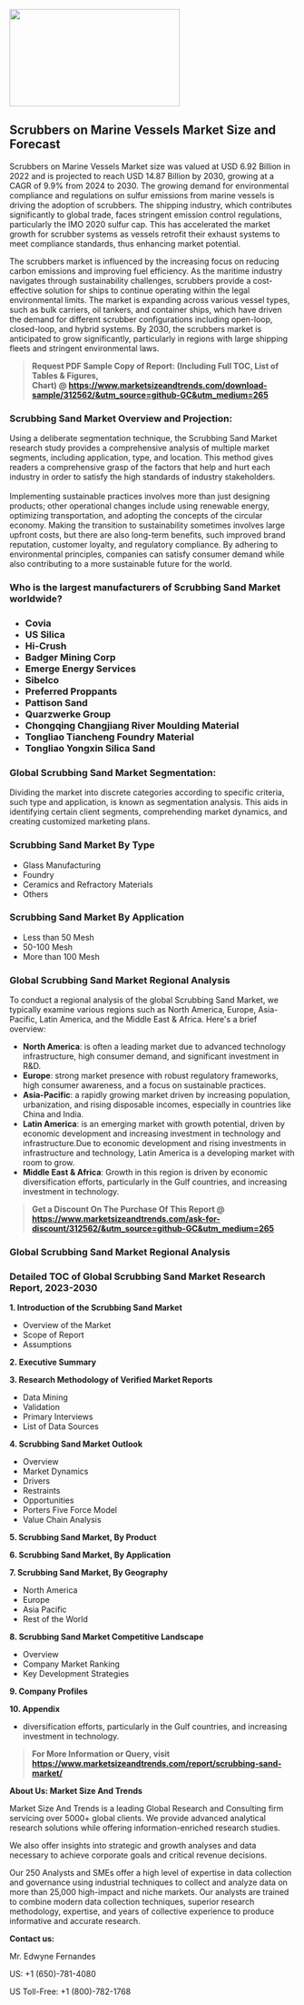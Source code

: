 <p><img class="alignnone size-medium wp-image-20088" src="https://ffe5etoiles.com/wp-content/uploads/2024/12/MST1-300x171.png" alt="" width="300" height="171" /></p><h2>Scrubbers on Marine Vessels Market Size and Forecast</h2><p>Scrubbers on Marine Vessels Market size was valued at USD 6.92 Billion in 2022 and is projected to reach USD 14.87 Billion by 2030, growing at a CAGR of 9.9% from 2024 to 2030. The growing demand for environmental compliance and regulations on sulfur emissions from marine vessels is driving the adoption of scrubbers. The shipping industry, which contributes significantly to global trade, faces stringent emission control regulations, particularly the IMO 2020 sulfur cap. This has accelerated the market growth for scrubber systems as vessels retrofit their exhaust systems to meet compliance standards, thus enhancing market potential.</p><p>The scrubbers market is influenced by the increasing focus on reducing carbon emissions and improving fuel efficiency. As the maritime industry navigates through sustainability challenges, scrubbers provide a cost-effective solution for ships to continue operating within the legal environmental limits. The market is expanding across various vessel types, such as bulk carriers, oil tankers, and container ships, which have driven the demand for different scrubber configurations including open-loop, closed-loop, and hybrid systems. By 2030, the scrubbers market is anticipated to grow significantly, particularly in regions with large shipping fleets and stringent environmental laws.</p></p><blockquote id="" class=""><strong>Request PDF Sample Copy of Report: (Including Full TOC, List of Tables &amp; Figures, Chart)&nbsp;@&nbsp;<strong><a href="https://www.marketsizeandtrends.com/download-sample/312562/&utm_source=github-GC&utm_medium=265" target="_blank">https://www.marketsizeandtrends.com/download-sample/312562/&utm_source=github-GC&utm_medium=265</a></strong></strong></blockquote><h3 id="" class="">Scrubbing Sand Market&nbsp;Overview and Projection:</h3><p id="" class="">Using a deliberate segmentation technique, the Scrubbing Sand Market research study provides a comprehensive analysis of multiple market segments, including application, type, and location. This method gives readers a comprehensive grasp of the factors that help and hurt each industry in order to satisfy the high standards of industry stakeholders. <br /> <br />Implementing sustainable practices involves more than just designing products; other operational changes include using renewable energy, optimizing transportation, and adopting the concepts of the circular economy. Making the transition to sustainability sometimes involves large upfront costs, but there are also long-term benefits, such improved brand reputation, customer loyalty, and regulatory compliance. By adhering to environmental principles, companies can satisfy consumer demand while also contributing to a more sustainable future for the world.</p><h3 id="" class="">Who is the largest manufacturers of&nbsp;Scrubbing Sand Market worldwide?</h3><h3 class=""><p><ul><li>Covia </li><li> US Silica </li><li> Hi-Crush </li><li> Badger Mining Corp </li><li> Emerge Energy Services </li><li> Sibelco </li><li> Preferred Proppants </li><li> Pattison Sand </li><li> Quarzwerke Group </li><li> Chongqing Changjiang River Moulding Material </li><li> Tongliao Tiancheng Foundry Material </li><li> Tongliao Yongxin Silica Sand</li></ul></p></h3><h3 id="" class="">Global&nbsp;Scrubbing Sand Market Segmentation:</h3><p id="" class="">Dividing the market into discrete categories according to specific criteria, such type and application, is known as segmentation analysis. This aids in identifying certain client segments, comprehending market dynamics, and creating customized marketing plans.</p><h3 id="" class="">Scrubbing Sand Market&nbsp;By Type</h3><p><p><ul><li>Glass Manufacturing</li><li> Foundry</li><li> Ceramics and Refractory Materials</li><li> Others</p></li></ul></p></p><h3 id="" class="">Scrubbing Sand Market&nbsp;By Application</h3><p class=""><p><ul><li>Less than 50 Mesh</li><li> 50-100 Mesh</li><li> More than 100 Mesh</li></ul></p></p><h3 id="" class="">Global Scrubbing Sand Market Regional Analysis</h3><p id="" class="">To conduct a regional analysis of the global Scrubbing Sand Market, we typically examine various regions such as North America, Europe, Asia-Pacific, Latin America, and the Middle East &amp; Africa. Here's a brief overview:</p><ul><li><strong>North America</strong>: is often a leading market due to advanced technology infrastructure, high consumer demand, and significant investment in R&amp;D.</li><li><strong>Europe</strong>: strong market presence with robust regulatory frameworks, high consumer awareness, and a focus on sustainable practices.</li><li><strong>Asia-Pacific</strong>: a rapidly growing market driven by increasing population, urbanization, and rising disposable incomes, especially in countries like China and India.</li><li><strong>Latin America</strong>: is an emerging market with growth potential, driven by economic development and increasing investment in technology and infrastructure.Due to economic development and rising investments in infrastructure and technology, Latin America is a developing market with room to grow.</li><li><strong>Middle East &amp; Africa</strong>: Growth in this region is driven by economic diversification efforts, particularly in the Gulf countries, and increasing investment in technology.</li></ul><blockquote id="" class=""><strong>Get a Discount On The Purchase Of This Report @ <strong><a href="https://www.marketsizeandtrends.com/ask-for-discount/312562/&utm_source=github-GC&utm_medium=265" target="_blank">https://www.marketsizeandtrends.com/ask-for-discount/312562/&utm_source=github-GC&utm_medium=265</a></strong></strong></blockquote><h3 id="" class="">Global Scrubbing Sand Market Regional Analysis</h3><h3 id="" class="">Detailed TOC of Global Scrubbing Sand Market Research Report, 2023-2030</h3><p id="" class=""><strong>1. Introduction of the Scrubbing Sand Market</strong></p><ul><li>Overview of the Market</li><li>Scope of Report</li><li>Assumptions</li></ul><p id="" class=""><strong>2. Executive Summary</strong></p><p id="" class=""><strong>3. Research Methodology of Verified Market Reports</strong></p><ul><li>Data Mining</li><li>Validation</li><li>Primary Interviews</li><li>List of Data Sources</li></ul><p id="" class=""><strong>4. Scrubbing Sand Market Outlook</strong></p><ul><li>Overview</li><li>Market Dynamics</li><li>Drivers</li><li>Restraints</li><li>Opportunities</li><li>Porters Five Force Model</li><li>Value Chain Analysis</li></ul><p id="" class=""><strong>5. Scrubbing Sand Market, By Product</strong></p><p id="" class=""><strong>6. Scrubbing Sand Market, By Application</strong></p><p id="" class=""><strong>7. Scrubbing Sand Market, By Geography</strong></p><ul><li>North America</li><li>Europe</li><li>Asia Pacific</li><li>Rest of the World</li></ul><p id="" class=""><strong>8. Scrubbing Sand Market Competitive Landscape</strong></p><ul><li>Overview</li><li>Company Market Ranking</li><li>Key Development Strategies</li></ul><p id="" class=""><strong>9. Company Profiles</strong></p><p id="" class=""><strong>10. Appendix</strong></p><ul><li>diversification efforts, particularly in the Gulf countries, and increasing investment in technology.</li></ul><blockquote id="" class=""><strong>For More Information or Query, visit <strong><strong><a href="https://www.marketsizeandtrends.com/report/scrubbing-sand-market/" target="_blank">https://www.marketsizeandtrends.com/report/scrubbing-sand-market/</a></strong></strong></strong></blockquote><p id="" class=""><strong>About Us: Market Size And Trends</strong></p><p id="" class="">Market Size And Trends is a leading Global Research and Consulting firm servicing over 5000+ global clients. We provide advanced analytical research solutions while offering information-enriched research studies.</p><p id="" class="">We also offer insights into strategic and growth analyses and data necessary to achieve corporate goals and critical revenue decisions.</p><p id="" class="">Our 250 Analysts and SMEs offer a high level of expertise in data collection and governance using industrial techniques to collect and analyze data on more than 25,000 high-impact and niche markets. Our analysts are trained to combine modern data collection techniques, superior research methodology, expertise, and years of collective experience to produce informative and accurate research.</p><p id="" class=""><strong>Contact us:</strong></p><p id="" class="">Mr. Edwyne Fernandes</p><p id="" class="">US: +1 (650)-781-4080</p><p id="" class="">US Toll-Free: +1 (800)-782-1768</p>

